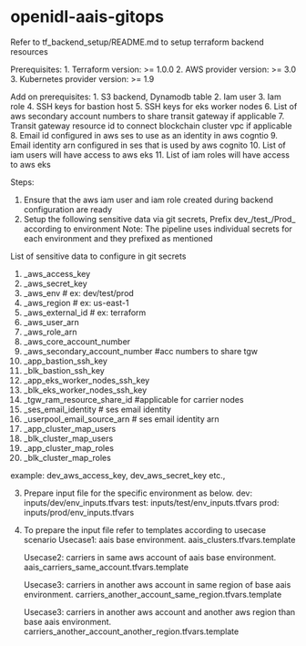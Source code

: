 # openidl-aais-gitops

Refer to tf_backend_setup/README.md to setup terraform backend resources

Prerequisites:
    1. Terraform version: >= 1.0.0
    2. AWS provider version: >= 3.0
    3. Kubernetes provider version: >= 1.9
    
Add on prerequisites: 
    1. S3 backend, Dynamodb table
    2. Iam user
    3. Iam role 
    4. SSH keys for bastion host
    5. SSH keys for eks worker nodes 
    6. List of aws secondary account numbers to share transit gateway if applicable 
    7. Transit gateway resource id to connect blockchain cluster vpc if applicable
    8. Email id configured in aws ses to use as an identity in aws cogntio
    9. Email identity arn configured in ses that is used by aws cognito 
    10. List of iam users will have access to aws eks
    11. List of iam roles will have access to aws eks 

Steps:    
1. Ensure that the aws iam user and iam role created during backend configuration are ready
2. Setup the following sensitive data via git secrets, Prefix dev_/test_/Prod_ according to environment
Note: The pipeline uses individual secrets for each environment and they prefixed as mentioned

List of sensitive data to configure in git secrets

1. <env>_aws_access_key
2. <env>_aws_secret_key
3. <env>_aws_env # ex: dev/test/prod
4. <env>_aws_region # ex: us-east-1
5. <env>_aws_external_id # ex: terraform
6. <env>_aws_user_arn
7. <env>_aws_role_arn
8. <env>_aws_core_account_number
9. <env>_aws_secondary_account_number #acc numbers to share tgw
10. <env>_app_bastion_ssh_key
11. <env>_blk_bastion_ssh_key
12. <env>_app_eks_worker_nodes_ssh_key
13. <env>_blk_eks_worker_nodes_ssh_key
14. <env>_tgw_ram_resource_share_id #applicable for carrier nodes
15. <env>_ses_email_identity # ses email identity
16. <env>_userpool_email_source_arn # ses email identity arn
17. <env>_app_cluster_map_users
18. <env>_blk_cluster_map_users
19. <env>_app_cluster_map_roles
20. <env>_blk_cluster_map_roles 

example: dev_aws_access_key, dev_aws_secret_key etc., 

3. Prepare input file for the specific environment as below. 
    dev: inputs/dev/env_inputs.tfvars
    test: inputs/test/env_inputs.tfvars
    prod: inputs/prod/env_inputs.tfvars
   
4. To prepare the input file refer to templates according to usecase scenario 
    Usecase1: aais base environment.
            aais_clusters.tfvars.template
   
    Usecase2: carriers in same aws account of aais base environment.
            aais_carriers_same_account.tfvars.template 
   
    Usecase3: carriers in another aws account in same region of base aais environment. 
            carriers_another_account_same_region.tfvars.template 
   
    Usecase3: carriers in another aws account and another aws region than base aais environment. 
            carriers_another_account_another_region.tfvars.template
   


   


   
